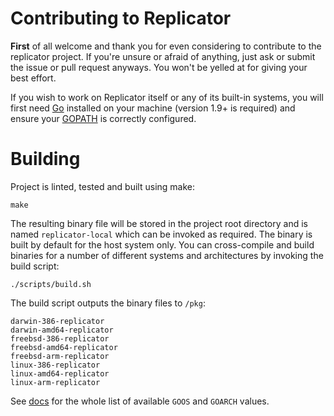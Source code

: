 # Contributing to Replicator

**First** of all welcome and thank you for even considering to contribute to the replicator project. If you're unsure or afraid of anything, just ask or submit the issue or pull request anyways. You won't be yelled at for giving your best effort.

If you wish to work on Replicator itself or any of its built-in systems, you will first need [Go](https://golang.org/) installed on your machine (version 1.9+ is required) and ensure your [GOPATH](https://golang.org/doc/code.html#GOPATH) is correctly configured.

# Building

Project is linted, tested and built using make:

```
make
```

The resulting binary file will be stored in the project root directory and is named `replicator-local` which can be invoked as required. The binary is built by default for the host system only. You can cross-compile and build binaries for a number of different systems and architectures by invoking the build script:

```
./scripts/build.sh
```

The build script outputs the binary files to `/pkg`:

```
darwin-386-replicator
darwin-amd64-replicator
freebsd-386-replicator
freebsd-amd64-replicator
freebsd-arm-replicator
linux-386-replicator
linux-amd64-replicator
linux-arm-replicator
```

See [docs](https://golang.org/doc/install/source) for the whole list of available `GOOS` and `GOARCH`
values.
